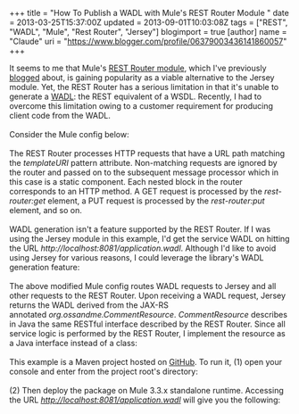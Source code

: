 +++
title = "How To Publish a WADL with Mule's REST Router Module "
date = 2013-03-25T15:37:00Z
updated = 2013-09-01T10:03:08Z
tags = ["REST", "WADL", "Mule", "Rest Router", "Jersey"]
blogimport = true 
[author]
	name = "Claude"
	uri = "https://www.blogger.com/profile/06379003436141860057"
+++

It seems to me that Mule's <a href="http://www.mulesoft.org/extensions/rest-module" target="_blank">REST Router module</a>, which I've previously <a href="http://ricston.com/blog/?p=2607" target="_blank">blogged</a> about, is gaining popularity as a viable alternative to the Jersey module. Yet, the REST Router has a serious limitation in that it's unable to generate a <a href="http://www.w3.org/Submission/wadl/" target="_blank">WADL</a>: the REST equivalent of a WSDL. Recently, I had to overcome this limitation owing to a customer requirement for producing client code from the WADL.<br /><br />Consider the Mule config below:<br /><br /><script src="https://gist.github.com/claudemamo/5215459.js?file=mule-config-1.xml"></script>The REST Router processes HTTP requests that have a URL path matching the <i>templateURI</i> pattern attribute. Non-matching requests are ignored by the router and passed on to the subsequent message processor which in this case is a static component. Each nested block in the router corresponds to an HTTP method. A GET request is processed by the <i>rest-router:get</i> element, a PUT request is processed by the <i>rest-router:put</i> element, and so on.<br /><br />WADL generation isn't a feature supported by the REST Router. If I was using the Jersey module in this example, I'd get the service WADL on hitting the URL <i>http://localhost:8081/application.wadl</i>. Although I'd like to avoid using Jersey for various reasons, I could leverage the library's WADL generation feature:<br /><br /><script src="https://gist.github.com/claudemamo/5215459.js?file=mule-config-2.xml"></script>The above modified Mule config routes WADL requests to Jersey and all other requests to the REST Router. Upon receiving a WADL request, Jersey returns the WADL derived from the JAX-RS annotated&nbsp;<i>org.ossandme.CommentResource</i>.&nbsp;<i>CommentResource</i> describes in Java the same RESTful interface described by the REST Router. Since all service logic is performed by the REST Router, I implement the resource as a Java interface instead of a class:<br /><br /><script src="https://gist.github.com/claudemamo/5215459.js?file=CommentResource.java"></script>This example is a Maven project hosted on <a href="https://github.com/claudemamo/mule-rest-wadl" target="_blank">GitHub</a>. To run it, (1) open your console and enter from the project root's directory:<br /><br /><script src="https://gist.github.com/claudemamo/5215459.js?file=build.sh"></script>(2) Then deploy the package on Mule 3.3.x standalone runtime. Accessing the URL&nbsp;<i><a href="http://localhost:8081/application.wadl">http://localhost:8081/application.wadl</a></i>&nbsp;will give you the following:<br /><br /><script src="https://gist.github.com/claudemamo/5215459.js?file=application.wadl"></script>
